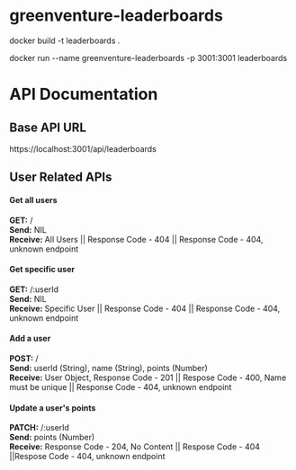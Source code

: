 # greenventure-leaderboards

docker build -t leaderboards .  

docker run --name greenventure-leaderboards -p 3001:3001  leaderboards

# API Documentation

## Base API URL
https://localhost:3001/api/leaderboards

## User Related APIs

#### Get all users
**GET:** /<br>
**Send:** NIL <br>
**Receive:** All Users || Response Code - 404 || Response Code - 404, unknown endpoint

#### Get specific user
**GET:** /:userId <br>
**Send:** NIL <br>
**Receive:** Specific User || Response Code - 404 || Response Code - 404, unknown endpoint

#### Add a user
**POST:** / <br>
**Send:** userId (String), name (String), points (Number)<br>
**Receive:**  User Object, Response Code - 201 || Respose Code - 400, Name must be unique || Response Code - 404, unknown endpoint

#### Update a user's points
**PATCH:** /:userId <br>
**Send:** points (Number) <br>
**Receive:** Response Code - 204, No Content || Respose Code - 404 ||Respose Code - 404, unknown endpoint
